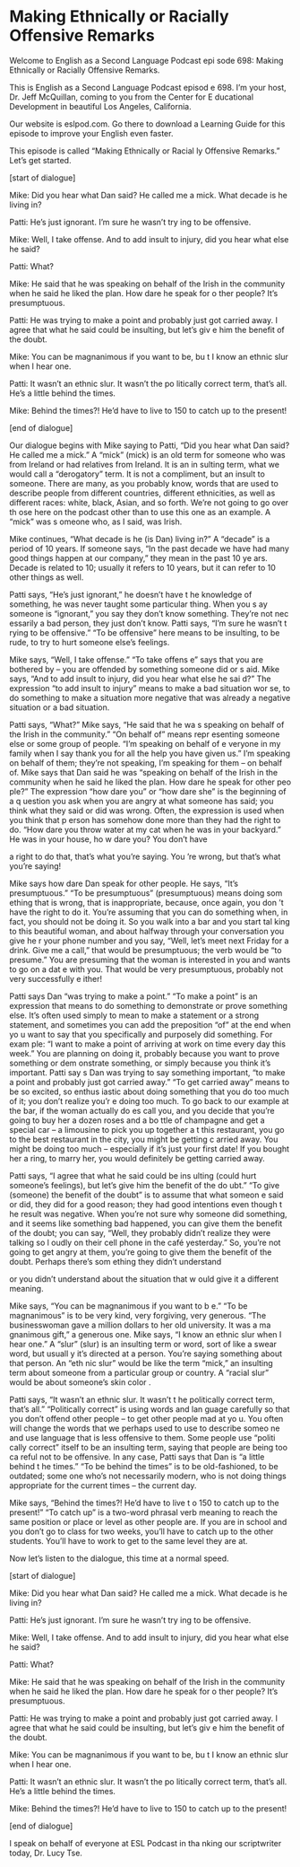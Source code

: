 # Making Ethnically or Racially Offensive Remarks

Welcome to English as a Second Language Podcast epi sode 698: Making Ethnically or Racially Offensive Remarks.

This is English as a Second Language Podcast episod e 698.  I’m your host, Dr. Jeff McQuillan, coming to you from the Center for E ducational Development in beautiful Los Angeles, California.

Our website is eslpod.com.  Go there to download a Learning Guide for this episode to improve your English even faster.

This episode is called “Making Ethnically or Racial ly Offensive Remarks.”  Let’s get started.

[start of dialogue]

Mike:  Did you hear what Dan said?  He called me a mick.  What decade is he living in?

Patti:  He’s just ignorant.  I’m sure he wasn’t try ing to be offensive.

Mike:  Well, I take offense.  And to add insult to injury, did you hear what else he said?

Patti:  What?

Mike:  He said that he was speaking on behalf of the Irish in the community when he said he liked the plan.  How dare he speak for o ther people?  It’s presumptuous.

Patti:  He was trying to make a point and probably just got carried away.  I agree that what he said could be insulting, but let’s giv e him the benefit of the doubt.

Mike:  You can be magnanimous if you want to be, bu t I know an ethnic slur when I hear one.

Patti:  It wasn’t an ethnic slur.  It wasn’t the po litically correct term, that’s all.  He’s a little behind the times.

Mike:  Behind the times?!  He’d have to live to 150  to catch up to the present!

[end of dialogue]

Our dialogue begins with Mike saying to Patti, “Did  you hear what Dan said?  He called me a mick.”  A “mick” (mick) is an old term for someone who was from Ireland or had relatives from Ireland.  It is an in sulting term, what we would call a “derogatory” term.  It is not a compliment, but an insult to someone.  There are many, as you probably know, words that are used to describe people from different countries, different ethnicities, as well  as different races: white, black, Asian, and so forth.  We’re not going to go over th ose here on the podcast other than to use this one as an example.  A “mick” was s omeone who, as I said, was Irish.

Mike continues, “What decade is he (is Dan) living in?”  A “decade” is a period of 10 years.  If someone says, “In the past decade we have had many good things happen at our company,” they mean in the past 10 ye ars.  Decade is related to 10; usually it refers to 10 years, but it can refer  to 10 other things as well.

Patti says, “He’s just ignorant,” he doesn’t have t he knowledge of something, he was never taught some particular thing.  When you s ay someone is “ignorant,” you say they don’t know something.  They’re not nec essarily a bad person, they just don’t know.  Patti says, “I’m sure he wasn’t t rying to be offensive.”  “To be offensive” here means to be insulting, to be rude, to try to hurt someone else’s feelings.

Mike says, “Well, I take offense.”  “To take offens e” says that you are bothered by – you are offended by something someone did or s aid.  Mike says, “And to add insult to injury, did you hear what else he sai d?”  The expression “to add insult to injury” means to make a bad situation wor se, to do something to make a situation more negative that was already a negative  situation or a bad situation.

Patti says, “What?”  Mike says, “He said that he wa s speaking on behalf of the Irish in the community.”  “On behalf of” means repr esenting someone else or some group of people.  “I’m speaking on behalf of e veryone in my family when I say thank you for all the help you have given us.”  I’m speaking on behalf of them; they’re not speaking, I’m speaking for them –  on behalf of.  Mike says that Dan said he was “speaking on behalf of the Irish in  the community when he said he liked the plan.  How dare he speak for other peo ple?”  The expression “how dare you” or “how dare she” is the beginning of a q uestion you ask when you are angry at what someone has said; you think what they  said or did was wrong. Often, the expression is used when you think that p erson has somehow done more than they had the right to do.  “How dare you throw water at my cat when he was in your backyard.”  He was in your house, ho w dare you?  You don’t have

a right to do that, that’s what you’re saying.  You ’re wrong, but that’s what you’re saying!

Mike says how dare Dan speak for other people.  He says, “It’s presumptuous.” “To be presumptuous” (presumptuous) means doing som ething that is wrong, that is inappropriate, because, once again, you don ’t have the right to do it. You’re assuming that you can do something when, in fact, you should not be doing it.  So you walk into a bar and you start tal king to this beautiful woman, and about halfway through your conversation you give he r your phone number and you say, “Well, let’s meet next Friday for a drink.   Give me a call,” that would be presumptuous; the verb would be “to presume.”  You are presuming that the woman is interested in you and wants to go on a dat e with you.  That would be very presumptuous, probably not very successfully e ither!

Patti says Dan “was trying to make a point.”  “To make a point” is an expression that means to do something to demonstrate or prove something else.  It’s often used simply to mean to make a statement or a strong  statement, and sometimes you can add the preposition “of” at the end when yo u want to say that you specifically and purposely did something.  For exam ple: “I want to make a point of arriving at work on time every day this week.”  You are planning on doing it, probably because you want to prove something or dem onstrate something, or simply because you think it’s important.  Patti say s Dan was trying to say something important, “to make a point and probably just got carried away.”  “To get carried away” means to be so excited, so enthus iastic about doing something that you do too much of it; you don’t realize you’r e doing too much.  To go back to our example at the bar, if the woman actually do es call you, and you decide that you’re going to buy her a dozen roses and a bo ttle of champagne and get a special car – a limousine to pick you up together a t this restaurant, you go to the best restaurant in the city, you might be getting c arried away.  You might be doing too much – especially if it’s just your first  date!  If you bought her a ring, to marry her, you would definitely be getting carried away.

Patti says, “I agree that what he said could be ins ulting (could hurt someone’s feelings), but let’s give him the benefit of the do ubt.”  “To give (someone) the benefit of the doubt” is to assume that what someon e said or did, they did for a good reason; they had good intentions even though t he result was negative. When you’re not sure why someone did something, and  it seems like something bad happened, you can give them the benefit of the doubt; you can say, “Well, they probably didn’t realize they were talking so l oudly on their cell phone in the café yesterday.”  So, you’re not going to get angry  at them, you’re going to give them the benefit of the doubt.  Perhaps there’s som ething they didn’t understand

or you didn’t understand about the situation that w ould give it a different meaning.

Mike says, “You can be magnanimous if you want to b e.”  “To be magnanimous” is to be very kind, very forgiving, very generous.  “The businesswoman gave a million dollars to her old university.  It was a ma gnanimous gift,” a generous one. Mike says, “I know an ethnic slur when I hear one.”   A “slur” (slur) is an insulting term or word, sort of like a swear word, but usuall y it’s directed at a person. You’re saying something about that person.  An “eth nic slur” would be like the term “mick,” an insulting term about someone from a  particular group or country. A “racial slur” would be about someone’s skin color .

Patti says, “It wasn’t an ethnic slur.  It wasn’t t he politically correct term, that’s all.”  “Politically correct” is using words and lan guage carefully so that you don’t offend other people – to get other people mad at yo u.  You often will change the words that we perhaps used to use to describe someo ne and use language that is less offensive to them.  Some people use “politi cally correct” itself to be an insulting term, saying that people are being too ca reful not to be offensive.  In any case, Patti says that Dan is “a little behind t he times.”  “To be behind the times” is to be old-fashioned, to be outdated; some one who’s not necessarily modern, who is not doing things appropriate for the  current times – the current day.

Mike says, “Behind the times?!  He’d have to live t o 150 to catch up to the present!”  “To catch up” is a two-word phrasal verb  meaning to reach the same position or place or level as other people are.  If  you are in school and you don’t go to class for two weeks, you’ll have to catch up to the other students.  You’ll have to work to get to the same level they are at.

Now let’s listen to the dialogue, this time at a normal speed.

[start of dialogue]

Mike:  Did you hear what Dan said?  He called me a mick.  What decade is he living in?

Patti:  He’s just ignorant.  I’m sure he wasn’t try ing to be offensive.

Mike:  Well, I take offense.  And to add insult to injury, did you hear what else he said?

Patti:  What?

 Mike:  He said that he was speaking on behalf of the Irish in the community when he said he liked the plan.  How dare he speak for o ther people?  It’s presumptuous.

Patti:  He was trying to make a point and probably just got carried away.  I agree that what he said could be insulting, but let’s giv e him the benefit of the doubt.

Mike:  You can be magnanimous if you want to be, bu t I know an ethnic slur when I hear one.

Patti:  It wasn’t an ethnic slur.  It wasn’t the po litically correct term, that’s all.  He’s a little behind the times.

Mike:  Behind the times?!  He’d have to live to 150  to catch up to the present!

[end of dialogue]

I speak on behalf of everyone at ESL Podcast in tha nking our scriptwriter today, Dr. Lucy Tse.





